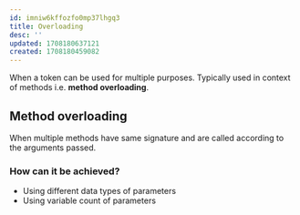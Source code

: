 ```yaml
---
id: imniw6kffozfo0mp37lhgq3
title: Overloading
desc: ''
updated: 1708180637121
created: 1708180459082
---
```


When a token can be used for multiple purposes. Typically used in context of  methods i.e. **method overloading**.

## Method overloading 

When multiple methods have same signature and are called according to the arguments passed.

### How can it be achieved?

- Using different data types of parameters
- Using variable count of parameters
